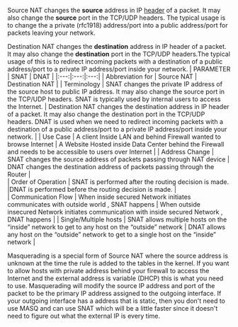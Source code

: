 ﻿Source NAT changes the  **source**  address in IP  [header](http://en.wikipedia.org/wiki/IPv4#Header)  of a packet. It may also change the  **source**  port in the TCP/UDP headers. The typical usage is to change the a private (rfc1918) address/port into a public address/port for packets leaving your network.

Destination NAT changes the  **destination**  address in IP header of a packet. It may also change the  **destination**  port in the TCP/UDP headers.The typical usage of this is to redirect incoming packets with a destination of a public address/port to a private IP address/port inside your network.
| PARAMETER | SNAT | DNAT |
|:---:|:---:|:---:|
| Abbreviation for | Source NAT | Destination NAT | 
| Terminology | SNAT changes the private IP address of the source host to public IP address. It may also change the source port in the TCP/UDP headers. SNAT is typically used by internal users to access the Internet. | Destination NAT changes the destination address in IP header of a packet. It may also change the destination port in the TCP/UDP headers. DNAT is used when we need to redirect incoming packets with a destination of a public address/port to a private IP address/port inside your network. |
| Use Case | A client Inside LAN and behind Firewall wanted to browse Internet | A Website Hosted inside Data Center behind the Firewall and needs to be accessible to users over Internet |
| Address Change | SNAT changes the source address of packets passing through NAT device | DNAT changes the destination address of packets passing through the Router |  
| Order of Operation | SNAT is performed after the routing decision is made. |DNAT is performed before the routing decision is made. |  
| Communication Flow | When inside secured Network initiates communicates with outside world , SNAT happens | When outside insecured Network initiates communication with inside secured Network , DNAT happens |
| Single/Multiple hosts | SNAT allows multiple hosts on the “inside” network to get to any host on the “outside” network | DNAT allows any host on the “outside” network to get to a single host on the “inside” network |  


Masquerading is a special form of Source NAT where the source address is unknown at the time the rule is added to the tables in the kernel. If you want to allow hosts with private address behind your firewall to access the Internet and the external address is variable (DHCP) this is what you need to use. Masquerading will modify the source IP address and port of the packet to be the primary IP address assigned to the outgoing interface. If your outgoing interface has a address that is static, then you don't need to use MASQ and can use SNAT which will be a little faster since it doesn't need to figure out what the external IP is every time.
